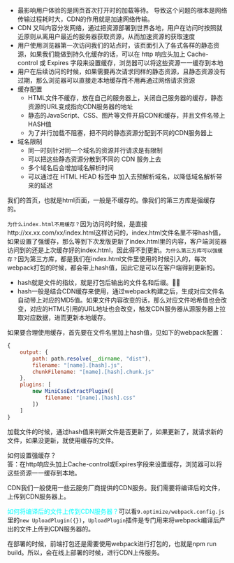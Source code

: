 * 最影响用户体验的是网页首次打开时的加载等待。 导致这个问题的根本是网络传输过程耗时大，CDN的作用就是加速网络传输。
* CDN 又叫内容分发网络，通过把资源部署到世界各地，用户在访问时按照就近原则从离用户最近的服务器获取资源，从而加速资源的获取速度
* 用户使用浏览器第一次访问我们的站点时，该页面引入了各式各样的静态资源，如果我们能做到持久化缓存的话，可以在 http 响应头加上 Cache-control 或 Expires 字段来设置缓存，浏览器可以将这些资源一一缓存到本地
* 用户在后续访问的时候，如果需要再次请求同样的静态资源，且静态资源没有过期，那么浏览器可以直接走本地缓存而不用再通过网络请求资源
* 缓存配置
  * HTML文件不缓存，放在自己的服务器上，关闭自己服务器的缓存，静态资源的URL变成指向CDN服务器的地址
  * 静态的JavaScript、CSS、图片等文件开启CDN和缓存，并且文件名带上HASH值
  * 为了并行加载不阻塞，把不同的静态资源分配到不同的CDN服务器上
* 域名限制
  * 同一时刻针对同一个域名的资源并行请求是有限制
  * 可以把这些静态资源分散到不同的 CDN 服务上去
  * 多个域名后会增加域名解析时间
  * 可以通过在 HTML HEAD 标签中 加入去预解析域名，以降低域名解析带来的延迟

我们的首页，也就是html页面，一般是不缓存的。像我们的第三方库是强缓存的。

`为什么index.html不用缓存？`因为访问的时候，是直接http://xx.xx.com/xx/index.html这样访问的，index.html文件名里不带hash值，如果设置了强缓存，那么等到下次发版更新了index.html里的内容，客户端浏览器访问到的还是上次缓存好的index.html，因此得不到更新。`为什么第三方库可以强缓存？`因为第三方库，都是我们在index.html文件里使用的时候引入的，每次webpack打包的时候，都会带上hash值，因此它是可以在客户端得到更新的。

* hash就是文件的指纹，就是打包后输出的文件名和后缀。
* hash一般是结合CDN缓存来使用，通过webpack构建之后，生成对应文件名自动带上对应的MD5值。如果文件内容改变的话，那么对应文件哈希值也会改变，对应的HTML引用的URL地址也会改变，触发CDN服务器从源服务器上拉取对应数据，进而更新本地缓存。

如果要合理使用缓存，首先要在文件名里加上hash值，见如下的webpack配置：
```js
{
    output: {
        path: path.resolve(__dirname, "dist"),
        filename: "[name].[hash].js",
        chunkFilename: "[name].[hash].chunk.js"
    },
    plugins: [
        new MiniCssExtractPlugin([
            filename: "[name].[hash].css"
        ])
    ]
}
```
加载文件的时候，通过hash值来判断文件是否更新了，如果更新了，就请求新的文件，如果没更新，就使用缓存的文件。

如何设置强缓存？    
答：在http响应头加上Cache-control或Expires字段来设置缓存，浏览器可以将这些资源一一缓存到本地。

CDN我们一般使用一些云服务厂商提供的CDN服务。我们需要将编译后的文件，上传到CDN服务器上。

<font color=cyan>如何将编译后的文件上传到CDN服务器？</font>可以看`9.optimize/webpack.config.js`里的`new UploadPlugin({})`，`UploadPlugin`插件是专门用来将webpack编译后产出的文件上传到CDN服务器的。

在部署的时候，前端打包还是需要使用webpack进行打包的，也就是npm run build。所以，会在线上部署的时候，进行CDN上传服务。